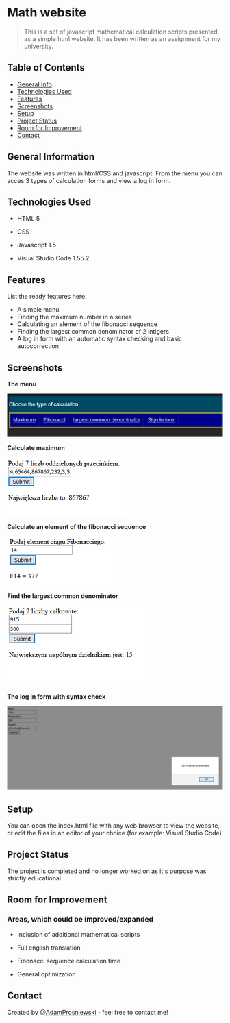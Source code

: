 # Math website
>This is a set of javascript mathematical calculation scripts presented as a simple html website. It has been written as an assignment for my university.

## Table of Contents
* [General Info](#general-information)
* [Technologies Used](#technologies-used)
* [Features](#features)
* [Screenshots](#screenshots)
* [Setup](#setup)
* [Project Status](#project-status)
* [Room for Improvement](#room-for-improvement)
* [Contact](#contact)


## General Information
The website was written in html/CSS and javascript. From the menu you can acces 3 types of calculation forms and view a log in form.


## Technologies Used

- HTML 5

- CSS

- Javascript 1.5

- Visual Studio Code 1.55.2


## Features
List the ready features here:
- A simple menu
- Finding the maximum number in a series
- Calculating an element of the fibonacci sequence
- Finding the largest common denominator of 2 intigers
- A log in form with an automatic syntax checking and basic autocorrection


## Screenshots

**The menu**

![Example screenshot](./screen1.png)

**Calculate maximum**

![Example screenshot2](./screen2.png)

**Calculate an element of the fibonacci sequence**

![Example screenshot3](./screen3.png)

**Find the largest common denominator**

![Example screenshot4](./screen4.png)

**The log in form with syntax check**

![Example screenshot5](./screen5.png)


## Setup
You can open the index.html file with any web browser to view the website,
or edit the files in an editor of your choice (for example: Visual Studio Code)


## Project Status
The project is completed and no longer worked on as it's purpose was strictly educational.


## Room for Improvement
### Areas, which could be improved/expanded

- Inclusion of additional mathematical scripts

- Full english translation

- Fibonacci sequence calculation time

- General optimization


## Contact


Created by [@AdamProsniewski](https://github.com/AdamProsniewski) - feel free to contact me!

